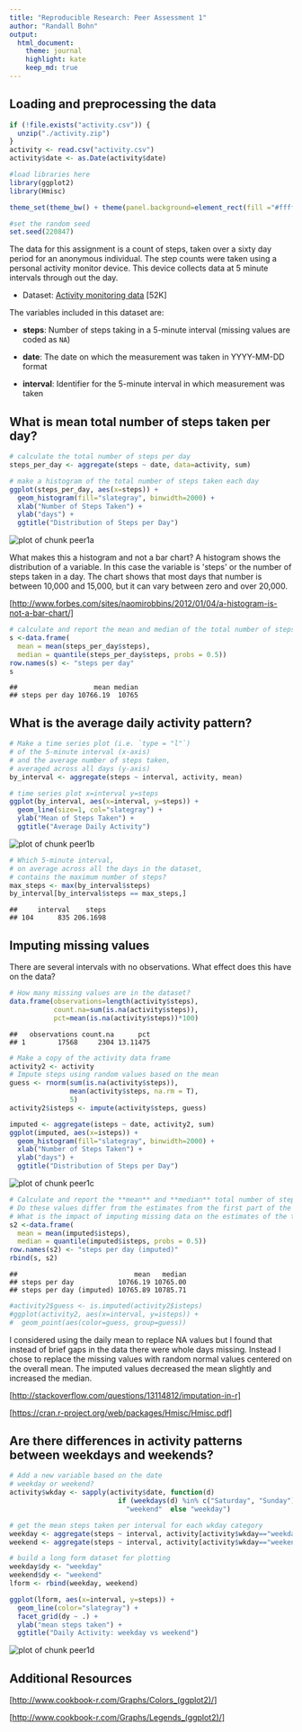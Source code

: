 ```yaml
---
title: "Reproducible Research: Peer Assessment 1"
author: "Randall Bohn"
output: 
  html_document:
    theme: journal
    highlight: kate
    keep_md: true
---
```



## Loading and preprocessing the data

```r
if (!file.exists("activity.csv")) {
  unzip("./activity.zip")
}
activity <- read.csv("activity.csv")
activity$date <- as.Date(activity$date)

#load libraries here
library(ggplot2)
library(Hmisc)

theme_set(theme_bw() + theme(panel.background=element_rect(fill ="#ffffdd")))

#set the random seed
set.seed(220847)
```

The data for this assignment is a count of steps, 
taken over a sixty day period
for an anonymous individual. 
The step counts were taken using a personal activity monitor device.
This device collects data at 5 minute intervals 
through out the day. 

* Dataset: [Activity monitoring data](https://d396qusza40orc.cloudfront.net/repdata%2Fdata%2Factivity.zip) [52K]

The variables included in this dataset are:

* **steps**: Number of steps taking in a 5-minute interval (missing
    values are coded as `NA`)

* **date**: The date on which the measurement was taken in YYYY-MM-DD
    format

* **interval**: Identifier for the 5-minute interval in which
    measurement was taken

## What is mean total number of steps taken per day?

```r
# calculate the total number of steps per day
steps_per_day <- aggregate(steps ~ date, data=activity, sum)

# make a histogram of the total number of steps taken each day
ggplot(steps_per_day, aes(x=steps)) +
  geom_histogram(fill="slategray", binwidth=2000) +
  xlab("Number of Steps Taken") +
  ylab("days") +
  ggtitle("Distribution of Steps per Day")
```

![plot of chunk peer1a](figure/peer1a-1.png) 

What makes this a histogram and not a bar chart?
A histogram shows the distribution of a variable. 
In this case the variable is 'steps' or the number of steps taken in a day.
The chart shows that most days that number is between 10,000 and 15,000, 
but it can vary between zero and over 20,000.

[http://www.forbes.com/sites/naomirobbins/2012/01/04/a-histogram-is-not-a-bar-chart/]


```r
# calculate and report the mean and median of the total number of steps taken per day
s <-data.frame(
  mean = mean(steps_per_day$steps), 
  median = quantile(steps_per_day$steps, probs = 0.5))
row.names(s) <- "steps per day"
s
```

```
##                   mean median
## steps per day 10766.19  10765
```

## What is the average daily activity pattern?

```r
# Make a time series plot (i.e. `type = "l"`) 
# of the 5-minute interval (x-axis) 
# and the average number of steps taken, 
# averaged across all days (y-axis)
by_interval <- aggregate(steps ~ interval, activity, mean)

# time series plot x=interval y=steps
ggplot(by_interval, aes(x=interval, y=steps)) +
  geom_line(size=1, col="slategray") +
  ylab("Mean of Steps Taken") +
  ggtitle("Average Daily Activity")
```

![plot of chunk peer1b](figure/peer1b-1.png) 

```r
# Which 5-minute interval, 
# on average across all the days in the dataset, 
# contains the maximum number of steps?
max_steps <- max(by_interval$steps)
by_interval[by_interval$steps == max_steps,]
```

```
##     interval    steps
## 104      835 206.1698
```

## Imputing missing values
There are several intervals with no observations. What effect does this have on the data?


```r
# How many missing values are in the dataset?
data.frame(observations=length(activity$steps), 
           count.na=sum(is.na(activity$steps)), 
           pct=mean(is.na(activity$steps))*100)
```

```
##   observations count.na      pct
## 1        17568     2304 13.11475
```

```r
# Make a copy of the activity data frame
activity2 <- activity
# Impute steps using random values based on the mean
guess <- rnorm(sum(is.na(activity$steps)),
               mean(activity$steps, na.rm = T),
               5)
activity2$isteps <- impute(activity$steps, guess)

imputed <- aggregate(isteps ~ date, activity2, sum)
ggplot(imputed, aes(x=isteps)) +
  geom_histogram(fill="slategray", binwidth=2000) +
  xlab("Number of Steps Taken") +
  ylab("days") +
  ggtitle("Distribution of Steps per Day")
```

![plot of chunk peer1c](figure/peer1c-1.png) 

```r
# Calculate and report the **mean** and **median** total number of steps taken per day.
# Do these values differ from the estimates from the first part of the assignment? 
# What is the impact of imputing missing data on the estimates of the total daily number of steps?
s2 <-data.frame(
  mean = mean(imputed$isteps), 
  median = quantile(imputed$isteps, probs = 0.5))
row.names(s2) <- "steps per day (imputed)"
rbind(s, s2)
```

```
##                             mean   median
## steps per day           10766.19 10765.00
## steps per day (imputed) 10765.89 10785.71
```

```r
#activity2$guess <- is.imputed(activity2$isteps)
#ggplot(activity2, aes(x=interval, y=isteps)) +
#  geom_point(aes(color=guess, group=guess))
```

I considered using the daily mean to replace NA values 
but I found that instead of brief gaps in the data
there were whole days missing. 
Instead I chose to replace the missing values 
with random normal values centered on the overall mean.
The imputed values decreased the mean slightly and increased the median.

[http://stackoverflow.com/questions/13114812/imputation-in-r]

[https://cran.r-project.org/web/packages/Hmisc/Hmisc.pdf]


## Are there differences in activity patterns between weekdays and weekends?

```r
# Add a new variable based on the date
# weekday or weekend?
activity$wkday <- sapply(activity$date, function(d) 
                           if (weekdays(d) %in% c("Saturday", "Sunday"))
                             "weekend"  else "weekday")

# get the mean steps taken per interval for each wkday category
weekday <- aggregate(steps ~ interval, activity[activity$wkday=="weekday",], mean)
weekend <- aggregate(steps ~ interval, activity[activity$wkday=="weekend",], mean)

# build a long form dataset for plotting
weekday$dy <- "weekday"
weekend$dy <- "weekend"
lform <- rbind(weekday, weekend)

ggplot(lform, aes(x=interval, y=steps)) +
  geom_line(color="slategray") +
  facet_grid(dy ~ .) +
  ylab("mean steps taken") +
  ggtitle("Daily Activity: weekday vs weekend")
```

![plot of chunk peer1d](figure/peer1d-1.png) 

## Additional Resources

[http://www.cookbook-r.com/Graphs/Colors_(ggplot2)/]

[http://www.cookbook-r.com/Graphs/Legends_(ggplot2)/]
